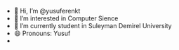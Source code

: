- 👋 Hi, I’m @yusuferenkt
- 👀 I’m interested in Computer Sience
- 🌱 I’m currently student in Suleyman Demirel University
- 😄 Pronouns: Yusuf
- 
<!---
yusuferenkt/yusuferenkt is a ✨ special ✨ repository because its `README.md` (this file) appears on your GitHub profile.
You can click the Preview link to take a look at your changes.
--->
